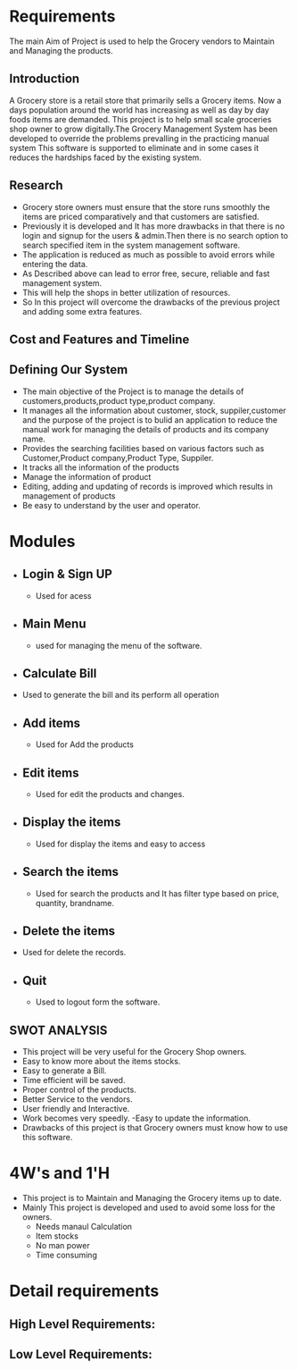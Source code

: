 

# Requirements

The main Aim of Project is used to help the Grocery vendors to Maintain and Managing the products.

## Introduction

A Grocery store is a retail store that primarily sells a Grocery items. Now a days population around the world has increasing as well as day by day foods items are demanded. This project is to help small scale groceries shop owner to grow digitally.The Grocery Management System has been developed to override the problems prevalling in the practicing manual system This software is supported to eliminate and in some cases it reduces the hardships faced by the existing system.

## Research
 
- Grocery store owners must ensure that the store runs smoothly the items are priced comparatively and that customers are satisfied.
- Previously it is developed and It has more drawbacks in that there is no login and signup for the users & admin.Then there is no search option to search specified item in the system management software. 
- The application is reduced as much as possible to avoid errors while entering the data.
- As Described above can lead to error free, secure, reliable and fast management system.
- This will help the shops in better utilization of resources.
- So In this project will overcome the drawbacks of the previous project and adding some extra features.

## Cost and Features and Timeline

## Defining Our System
- The main objective of the Project is to manage the details of customers,products,product type,product company.
- It manages all the information about customer, stock, suppiler,customer and the purpose of the project is to bulid an application to reduce the manual work for managing the details of products and its company name.
- Provides the searching facilities based on various factors such as Customer,Product company,Product Type, Suppiler.
- It tracks all the information of the products
- Manage the information of product
- Editing, adding and updating of records is improved which results in management of products
- Be easy to understand by the user and operator.
# Modules
- ## Login & Sign UP 
   - Used for acess
    
- ## Main Menu
  - used for managing the menu of the software.
   
- ## Calculate Bill
- Used to generate the bill and its perform all operation

- ## Add items
  - Used for Add the products 
- ## Edit items
  - Used for edit the products and changes.
- ## Display the items
   - Used for display the items and easy to access
- ## Search the items
   - Used for search the products and It has filter type based on price, quantity, brandname.
- ## Delete the items
- Used for delete the records. 
- ## Quit
  - Used to logout form the software.

## SWOT ANALYSIS
- This project will be very useful for the Grocery Shop owners.
- Easy to know more about the items stocks.
- Easy to generate a Bill.
- Time efficient will be  saved.
- Proper control of the products.
- Better Service to the vendors.
- User friendly and Interactive.
- Work becomes very speedly.
-Easy to update the information.
- Drawbacks of this project is that Grocery owners must know how to use this software.

# 4W's and 1'H

- This project is to Maintain and Managing the Grocery items up to date.
- Mainly This project is developed and used to avoid some loss for the owners.
    - Needs manaul Calculation
    - Item stocks
    - No man power
    - Time consuming

# Detail requirements

## High Level Requirements:

## Low Level Requirements:
